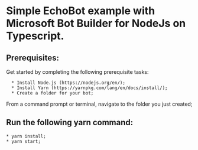 # Simple EchoBot example with Microsoft Bot Builder for NodeJs on Typescript.

## Prerequisites:
Get started by completing the following prerequisite tasks:
```
  * Install Node.js (https://nodejs.org/en/);
  * Install Yarn (https://yarnpkg.com/lang/en/docs/install/);
  * Create a folder for your bot;
```

From a command prompt or terminal, navigate to the folder you just created;

## Run the following yarn command:
```
* yarn install;
* yarn start;
```
